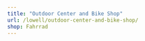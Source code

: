 ```yaml
---
title: "Outdoor Center and Bike Shop"
url: /lowell/outdoor-center-and-bike-shop/
shop: Fahrrad
---
```

